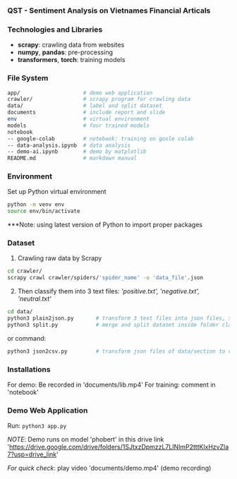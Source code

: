 ### QST - Sentiment Analysis on Vietnames Financial Articals

### Technologies and Libraries
* __scrapy__: crawling data from websites
* __numpy__, __pandas__: pre-processing
* __transformers__, __torch__: training models

### File System
```bash
app/                    # demo web application         
crawler/                # scrapy program for crawling data
data/                   # label and split dataset
documents               # include report and slide
env                     # virtual environment
models                  # four trained models
notebook                
-- google-colab         # notebook: training on goole colab
-- data-analysis.ipynb  # data analysis
-- demo-ai.ipynb        # demo by matplotlib
README.md               # markdown manual
```
### Environment
Set up Python virtual environment

```bash
python -m venv env
source env/bin/activate
```
***Note: using latest version of Python to import proper packages
### Dataset
1. Crawling raw data by Scrapy
```bash
cd crawler/
scrapy crawl crawler/spiders/'spider_name' -o 'data_file'.json
```
2. Then classify them into 3 text files: *'positive.txt', 'negative.txt', 'neutral.txt'*
```bash
cd data/
python3 plain2json.py       # transform 3 text files into json files, stored in class foler
python3 split.py            # merge and split dataset inside folder class into test and train section store into section/json
```
or command:
```bash
python3 json2csv.py         # transform json files of data/section to csv file, stored in section/csv folder
```
### Installations
For demo: Be recorded in 'documents/lib.mp4'
For training: comment in 'notebook'
### Demo Web Application
Run: `python3 app.py` 

*NOTE*: Demo runs on model 'phobert' in this drive link 'https://drive.google.com/drive/folders/1SJtxzDpmzzL7LINlmP2tttKlxHzvZla7?usp=drive_link'

*For quick check*: play video 'documents/demo.mp4' (demo recording) 